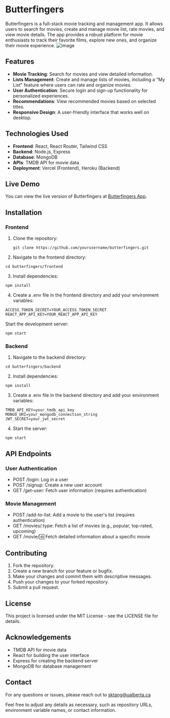 # Butterfingers

Butterfingers is a full-stack movie tracking and management app. It allows users to search for movies, create and manage movie list, rate movies, and view movie details. The app provides a robust platform for movie enthusiasts to track their favorite films, explore new ones, and organize their movie experience.
![image](https://github.com/user-attachments/assets/8e0806bb-21a1-43c7-9173-d51c46fc20d7)

## Features

- **Movie Tracking**: Search for movies and view detailed information.
- **Lists Management**: Create and manage lists of movies, including a "My List" feature where users can rate and organize movies.
- **User Authentication**: Secure login and sign-up functionality for personalized experiences.
- **Recommendations**: View recommended movies based on selected titles.
- **Responsive Design**: A user-friendly interface that works well on desktop.

## Technologies Used

- **Frontend**: React, React Router, Tailwind CSS
- **Backend**: Node.js, Express
- **Database**: MongoDB
- **APIs**: TMDB API for movie data
- **Deployment**: Vercel (Frontend), Heroku (Backend)

## Live Demo

You can view the live version of Butterfingers at [Butterfingers App](https://butterfingers-app.vercel.app/).

## Installation

### Frontend

1. Clone the repository:

   ```
   git clone https://github.com/yourusername/butterfingers.git
   ```
   
2. Navigate to the frontend directory:
```
cd butterfingers/frontend
```
3. Install dependencies:
```
npm install
```

4. Create a .env file in the frontend directory and add your environment variables:
```
ACCESS_TOKEN_SECRET=YOUR_ACCESS_TOKEN_SECRET
REACT_APP_API_KEY=YOUR_REACT_APP_API_KEY
```

Start the development server:
```
npm start
```
### Backend
1. Navigate to the backend directory:
```
cd butterfingers/backend
```
2. Install dependencies:
```
npm install
```
3. Create a .env file in the backend directory and add your environment variables:
```
TMDB_API_KEY=your_tmdb_api_key
MONGO_URI=your_mongodb_connection_string
JWT_SECRET=your_jwt_secret
```
4. Start the server:
```
npm start
```
## API Endpoints
### User Authentication
- POST /login: Log in a user
- POST /signup: Create a new user account
- GET /get-user: Fetch user information (requires authentication)
### Movie Management
- POST /add-to-list: Add a movie to the user's list (requires authentication)
- GET /movies/:type: Fetch a list of movies (e.g., popular, top-rated, upcoming)
- GET /movie/:id: Fetch detailed information about a specific movie
## Contributing
1. Fork the repository.
2. Create a new branch for your feature or bugfix.
3. Make your changes and commit them with descriptive messages.
4. Push your changes to your forked repository.
5. Submit a pull request.
## License
This project is licensed under the MIT License - see the LICENSE file for details.

## Acknowledgements
- TMDB API for movie data
- React for building the user interface
- Express for creating the backend server
- MongoDB for database management
## Contact
For any questions or issues, please reach out to sktang@ualberta.ca

Feel free to adjust any details as necessary, such as repository URLs, environment variable names, or contact information.
